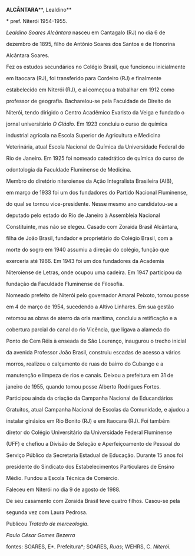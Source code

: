 **ALCÂNTARA****, Lealdino**



\* pref. Niterói 1954-1955.



*Lealdino Soares Alcântara* nasceu em Cantagalo (RJ) no dia 6 de

dezembro de 1895, filho de Antônio Soares dos Santos e de Honorina

Alcântara Soares.



Fez os estudos secundários no Colégio Brasil, que funcionou inicialmente

em Itaocara (RJ), foi transferido para Cordeiro (RJ) e finalmente

estabelecido em Niterói (RJ), e aí começou a trabalhar em 1912 como

professor de geografia. Bacharelou-se pela Faculdade de Direito de

Niterói, tendo dirigido o Centro Acadêmico Evaristo da Veiga e fundado o

jornal universitário *O Gládio*. Em 1923 concluiu o curso de química

industrial agrícola na Escola Superior de Agricultura e Medicina

Veterinária, atual Escola Nacional de Química da Universidade Federal do

Rio de Janeiro. Em 1925 foi nomeado catedrático de química do curso de

odontologia da Faculdade Fluminense de Medicina.



Membro do diretório niteroiense da Ação Integralista Brasileira (AIB),

em março de 1933 foi um dos fundadores do Partido Nacional Fluminense,

do qual se tornou vice-presidente. Nesse mesmo ano candidatou-se a

deputado pelo estado do Rio de Janeiro à Assembleia Nacional

Constituinte, mas não se elegeu. Casado com Zoraida Brasil Alcântara,

filha de João Brasil, fundador e proprietário do Colégio Brasil, com a

morte do sogro em 1940 assumiu a direção do colégio, função que

exerceria até 1966. Em 1943 foi um dos fundadores da Academia

Niteroiense de Letras, onde ocupou uma cadeira. Em 1947 participou da

fundação da Faculdade Fluminense de Filosofia.



Nomeado prefeito de Niterói pelo governador Amaral Peixoto, tomou posse

em 4 de março de 1954, sucedendo a Altivo Linhares. Em sua gestão

retomou as obras de aterro da orla marítima, concluiu a retificação e a

cobertura parcial do canal do rio Vicência, que ligava a alameda do

Ponto de Cem Réis à enseada de São Lourenço, inaugurou o trecho inicial

da avenida Professor João Brasil, construiu escadas de acesso a vários

morros, realizou o calçamento de ruas do bairro do Cubango e a

manutenção e limpeza de rios e canais. Deixou a prefeitura em 31 de

janeiro de 1955, quando tomou posse Alberto Rodrigues Fortes.



Participou ainda da criação da Campanha Nacional de Educandários

Gratuitos, atual Campanha Nacional de Escolas da Comunidade, e ajudou a

instalar ginásios em Rio Bonito (RJ) e em Itaocara (RJ). Foi também

diretor do Colégio Universitário da Universidade Federal Fluminense

(UFF) e chefiou a Divisão de Seleção e Aperfeiçoamento de Pessoal do

Serviço Público da Secretaria Estadual de Educação. Durante 15 anos foi

presidente do Sindicato dos Estabelecimentos Particulares de Ensino

Médio. Fundou a Escola Técnica de Comércio.



Faleceu em Niterói no dia 9 de agosto de 1988.



De seu casamento com Zoraida Brasil teve quatro filhos. Casou-se pela

segunda vez com Laura Pedrosa.



Publicou *Tratado de merceologia*.



*Paulo César Gomes Bezerra*



fontes: SOARES, E*. Prefeitura*; SOARES, *Ruas*; WEHRS, C. *Niterói.*

